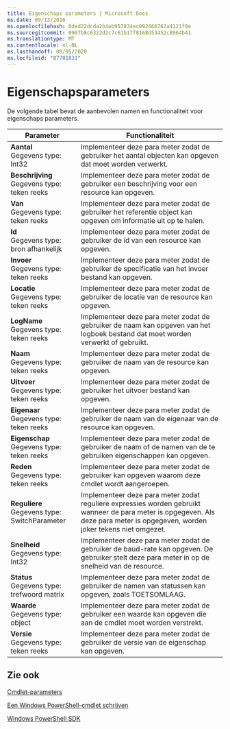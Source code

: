 ```yaml
---
title: Eigenschaps parameters | Microsoft Docs
ms.date: 09/13/2016
ms.openlocfilehash: 0ded22dcda2b4eb957834ec092466767a4121f0e
ms.sourcegitcommit: 0907b8c6322d2c7c61b17f8168d53452c8964b41
ms.translationtype: MT
ms.contentlocale: nl-NL
ms.lasthandoff: 08/05/2020
ms.locfileid: "87781831"
---
```

# <a name="property-parameters"></a>Eigenschapsparameters

De volgende tabel bevat de aanbevolen namen en functionaliteit voor eigenschaps parameters.

|Parameter|Functionaliteit|
|---|---|
|**Aantal**<br>Gegevens type: Int32|Implementeer deze para meter zodat de gebruiker het aantal objecten kan opgeven dat moet worden verwerkt.|
|**Beschrijving**<br>Gegevens type: teken reeks|Implementeer deze para meter zodat de gebruiker een beschrijving voor een resource kan opgeven.|
|**Van**<br>Gegevens type: teken reeks|Implementeer deze para meter zodat de gebruiker het referentie object kan opgeven om informatie uit op te halen.|
|**Id**<br>Gegevens type: bron afhankelijk|Implementeer deze para meter zodat de gebruiker de id van een resource kan opgeven.|
|**Invoer**<br>Gegevens type: teken reeks|Implementeer deze para meter zodat de gebruiker de specificatie van het invoer bestand kan opgeven.|
|**Locatie**<br>Gegevens type: teken reeks|Implementeer deze para meter zodat de gebruiker de locatie van de resource kan opgeven.|
|**LogName**<br>Gegevens type: teken reeks|Implementeer deze para meter zodat de gebruiker de naam kan opgeven van het logboek bestand dat moet worden verwerkt of gebruikt.|
|**Naam**<br>Gegevens type: teken reeks|Implementeer deze para meter zodat de gebruiker de naam van de resource kan opgeven.|
|**Uitvoer**<br>Gegevens type: teken reeks|Implementeer deze para meter zodat de gebruiker het uitvoer bestand kan opgeven.|
|**Eigenaar**<br>Gegevens type: teken reeks|Implementeer deze para meter zodat de gebruiker de naam van de eigenaar van de resource kan opgeven.|
|**Eigenschap**<br>Gegevens type: teken reeks|Implementeer deze para meter zodat de gebruiker de naam of de namen van de te gebruiken eigenschappen kan opgeven.|
|**Reden**<br>Gegevens type: teken reeks|Implementeer deze para meter zodat de gebruiker kan opgeven waarom deze cmdlet wordt aangeroepen.|
|**Reguliere**<br>Gegevens type: SwitchParameter|Implementeer deze para meter zodat reguliere expressies worden gebruikt wanneer de para meter is opgegeven. Als deze para meter is opgegeven, worden joker tekens niet omgezet.|
|**Snelheid**<br>Gegevens type: Int32|Implementeer deze para meter zodat de gebruiker de baud-rate kan opgeven. De gebruiker stelt deze para meter in op de snelheid van de resource.|
|**Status**<br>Gegevens type: trefwoord matrix|Implementeer deze para meter zodat de gebruiker de namen van statussen kan opgeven, zoals TOETSOMLAAG.|
|**Waarde**<br>Gegevens type: object|Implementeer deze para meter zodat de gebruiker een waarde kan opgeven die aan de cmdlet moet worden verstrekt.|
|**Versie**<br>Gegevens type: teken reeks|Implementeer deze para meter zodat de gebruiker de versie van de eigenschap kan opgeven.|

## <a name="see-also"></a>Zie ook

[Cmdlet-parameters](./cmdlet-parameters.md)

[Een Windows PowerShell-cmdlet schrijven](./writing-a-windows-powershell-cmdlet.md)

[Windows PowerShell SDK](../windows-powershell-reference.md)
